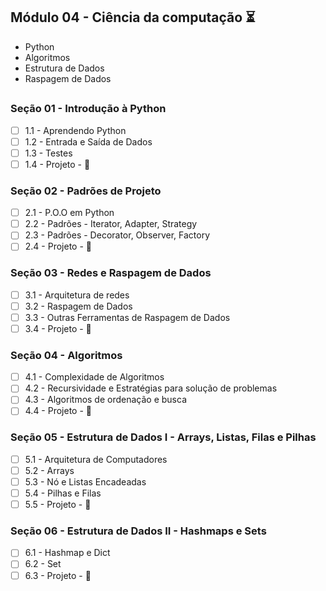 ## Módulo 04 - Ciência da computação :hourglass_flowing_sand:
- Python
- Algoritmos
- Estrutura de Dados
- Raspagem de Dados

##
### Seção 01 - Introdução à Python
- [ ] 1.1 - Aprendendo Python
- [ ] 1.2 - Entrada e Saída de Dados
- [ ] 1.3 - Testes
- [ ] 1.4 - Projeto - :rocket:

### Seção 02 - Padrões de Projeto
- [ ] 2.1 - P.O.O em Python
- [ ] 2.2 - Padrões - Iterator, Adapter, Strategy
- [ ] 2.3 - Padrões - Decorator, Observer, Factory
- [ ] 2.4 - Projeto - :rocket:

### Seção 03 - Redes e Raspagem de Dados
- [ ] 3.1 - Arquitetura de redes
- [ ] 3.2 - Raspagem de Dados
- [ ] 3.3 - Outras Ferramentas de Raspagem de Dados
- [ ] 3.4 - Projeto - :rocket:

### Seção 04 - Algoritmos
- [ ] 4.1 - Complexidade de Algoritmos
- [ ] 4.2 - Recursividade e Estratégias para solução de problemas
- [ ] 4.3 - Algoritmos de ordenação e busca
- [ ] 4.4 - Projeto - :rocket:

### Seção 05 - Estrutura de Dados I - Arrays, Listas, Filas e Pilhas
- [ ] 5.1 - Arquitetura de Computadores
- [ ] 5.2 - Arrays
- [ ] 5.3 - Nó e Listas Encadeadas
- [ ] 5.4 - Pilhas e Filas
- [ ] 5.5 - Projeto - :rocket:

### Seção 06 - Estrutura de Dados II - Hashmaps e Sets
- [ ] 6.1 - Hashmap e Dict
- [ ] 6.2 - Set
- [ ] 6.3 - Projeto - :rocket:
